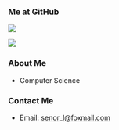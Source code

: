 ### Me at GitHub


![](https://github-readme-stats.vercel.app/api?username=senorl&count_private=true&theme=transparent)

![](https://github-readme-stats.vercel.app/api/top-langs/?username=senorL&theme=transparent)

### About Me

- Computer Science

### Contact Me

- Email: senor_l@foxmail.com

